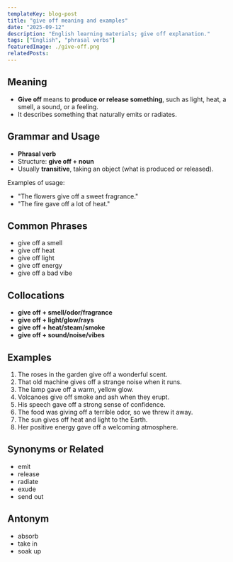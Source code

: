 ```yaml
---
templateKey: blog-post
title: "give off meaning and examples"
date: "2025-09-12"
description: "English learning materials; give off explanation."
tags: ["English", "phrasal verbs"]
featuredImage: ./give-off.png
relatedPosts:
---
```


## Meaning

- **Give off** means to **produce or release something**, such as light, heat, a smell, a sound, or a feeling.
- It describes something that naturally emits or radiates.

## Grammar and Usage

- **Phrasal verb**
- Structure: **give off + noun**
- Usually **transitive**, taking an object (what is produced or released).

Examples of usage:

- "The flowers give off a sweet fragrance."
- "The fire gave off a lot of heat."

## Common Phrases

- give off a smell
- give off heat
- give off light
- give off energy
- give off a bad vibe

## Collocations

- **give off + smell/odor/fragrance**
- **give off + light/glow/rays**
- **give off + heat/steam/smoke**
- **give off + sound/noise/vibes**

## Examples

1. The roses in the garden give off a wonderful scent.
2. That old machine gives off a strange noise when it runs.
3. The lamp gave off a warm, yellow glow.
4. Volcanoes give off smoke and ash when they erupt.
5. His speech gave off a strong sense of confidence.
6. The food was giving off a terrible odor, so we threw it away.
7. The sun gives off heat and light to the Earth.
8. Her positive energy gave off a welcoming atmosphere.

## Synonyms or Related

- emit
- release
- radiate
- exude
- send out

## Antonym

- absorb
- take in
- soak up
